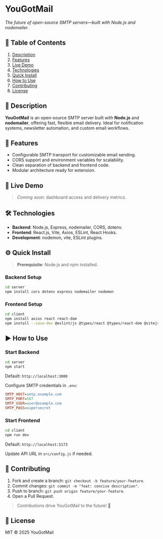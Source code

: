 # YouGotMail

*The future of open-source SMTP servers—built with Node.js and nodemailer.*

## 📖 Table of Contents

1. [Description](#description)
2. [Features](#features)
3. [Live Demo](#live-demo)
4. [Technologies](#technologies)
5. [Quick Install](#quick-install)
6. [How to Use](#how-to-use)
7. [Contributing](#contributing)
8. [License](#license)

## 📝 Description

**YouGotMail** is an open-source SMTP server built with **Node.js** and **nodemailer**, offering fast, flexible email delivery. Ideal for notification systems, newsletter automation, and custom email workflows.

## 🚀 Features

* Configurable SMTP transport for customizable email sending.
* CORS support and environment variables for scalability.
* Clean separation of backend and frontend code.
* Modular architecture ready for extension.

## 🎥 Live Demo

> *Coming soon*: dashboard access and delivery metrics.

## 🛠 Technologies

* **Backend**: Node.js, Express, nodemailer, CORS, dotenv.
* **Frontend**: React.js, Vite, Axios, ESLint, React Hooks.
* **Development**: nodemon, vite, ESLint plugins.

## ⚙️ Quick Install

> **Prerequisite**: Node.js and npm installed.

### Backend Setup

```bash
cd server
npm install cors dotenv express nodemailer nodemon
```

### Frontend Setup

```bash
cd client
npm install axios react react-dom
npm install --save-dev @eslint/js @types/react @types/react-dom @vitejs/plugin-react eslint eslint-plugin-react-hooks eslint-plugin-react-refresh globals vite
```

## ▶️ How to Use

### Start Backend

```bash
cd server
npm start
```

Default: `http://localhost:3000`

Configure SMTP credentials in `.env`:

  ```ini
  SMTP_HOST=smtp.example.com
  SMTP_PORT=587
  SMTP_USER=user@example.com
  SMTP_PASS=supersecret
  ```

### Start Frontend

```bash
cd client
npm run dev
```

Default: `http://localhost:5173`

Update API URL in `src/config.js` if needed.

## 🤝 Contributing

1. Fork and create a branch: `git checkout -b feature/your-feature`.
2. Commit changes: `git commit -m "feat: concise description"`.
3. Push to branch: `git push origin feature/your-feature`.
4. Open a Pull Request.

> Contributions drive YouGotMail to the future! 🚀

## 📝 License

MIT © 2025 YouGotMail

